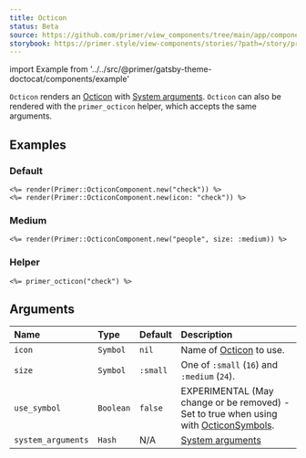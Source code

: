 ```yaml
---
title: Octicon
status: Beta
source: https://github.com/primer/view_components/tree/main/app/components/primer/octicon_component.rb
storybook: https://primer.style/view-components/stories/?path=/story/primer-octicon-component
---
```


import Example from '../../src/@primer/gatsby-theme-doctocat/components/example'

<!-- Warning: AUTO-GENERATED file, do not edit. Add code comments to your Ruby instead <3 -->

`Octicon` renders an [Octicon](https://primer.style/octicons/) with [System arguments](/system-arguments).
`Octicon` can also be rendered with the `primer_octicon` helper, which accepts the same arguments.

## Examples

### Default

<Example src="<svg aria-hidden='true' viewBox='0 0 16 16' version='1.1' height='16' width='16' class='octicon octicon-check'>    <path fill-rule='evenodd' d='M13.78 4.22a.75.75 0 010 1.06l-7.25 7.25a.75.75 0 01-1.06 0L2.22 9.28a.75.75 0 011.06-1.06L6 10.94l6.72-6.72a.75.75 0 011.06 0z'></path></svg><svg aria-hidden='true' viewBox='0 0 16 16' version='1.1' height='16' width='16' class='octicon octicon-check'>    <path fill-rule='evenodd' d='M13.78 4.22a.75.75 0 010 1.06l-7.25 7.25a.75.75 0 01-1.06 0L2.22 9.28a.75.75 0 011.06-1.06L6 10.94l6.72-6.72a.75.75 0 011.06 0z'></path></svg>" />

```erb
<%= render(Primer::OcticonComponent.new("check")) %>
<%= render(Primer::OcticonComponent.new(icon: "check")) %>
```

### Medium

<Example src="<svg aria-hidden='true' viewBox='0 0 24 24' version='1.1' height='24' width='24' class='octicon octicon-people'>    <path fill-rule='evenodd' d='M3.5 8a5.5 5.5 0 118.596 4.547 9.005 9.005 0 015.9 8.18.75.75 0 01-1.5.045 7.5 7.5 0 00-14.993 0 .75.75 0 01-1.499-.044 9.005 9.005 0 015.9-8.181A5.494 5.494 0 013.5 8zM9 4a4 4 0 100 8 4 4 0 000-8z'></path><path d='M17.29 8c-.148 0-.292.01-.434.03a.75.75 0 11-.212-1.484 4.53 4.53 0 013.38 8.097 6.69 6.69 0 013.956 6.107.75.75 0 01-1.5 0 5.193 5.193 0 00-3.696-4.972l-.534-.16v-1.676l.41-.209A3.03 3.03 0 0017.29 8z'></path></svg>" />

```erb
<%= render(Primer::OcticonComponent.new("people", size: :medium)) %>
```

### Helper

<Example src="<svg aria-hidden='true' viewBox='0 0 16 16' version='1.1' height='16' width='16' class='octicon octicon-check'>    <path fill-rule='evenodd' d='M13.78 4.22a.75.75 0 010 1.06l-7.25 7.25a.75.75 0 01-1.06 0L2.22 9.28a.75.75 0 011.06-1.06L6 10.94l6.72-6.72a.75.75 0 011.06 0z'></path></svg>" />

```erb
<%= primer_octicon("check") %>
```

## Arguments

| Name | Type | Default | Description |
| :- | :- | :- | :- |
| `icon` | `Symbol` | `nil` | Name of [Octicon](https://primer.style/octicons/) to use. |
| `size` | `Symbol` | `:small` | One of `:small` (`16`) and `:medium` (`24`). |
| `use_symbol` | `Boolean` | `false` | EXPERIMENTAL (May change or be removed) - Set to true when using with [OcticonSymbols](/components/octiconsymbols). |
| `system_arguments` | `Hash` | N/A | [System arguments](/system-arguments) |
